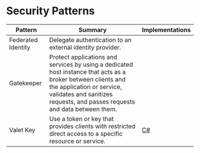 # Security Patterns

| Pattern | Summary | Implementations |
| --- | --- | --- |
| Federated Identity | Delegate authentication to an external identity provider. |  |
| Gatekeeper | Protect applications and services by using a dedicated host instance that acts as a broker between clients and the application or service, validates and sanitizes requests, and passes requests and data between them. |  |
| Valet Key | Use a token or key that provides clients with restricted direct access to a specific resource or service. | [C#](https://docs.microsoft.com/en-us/azure/architecture/patterns/valet-key#example) |
